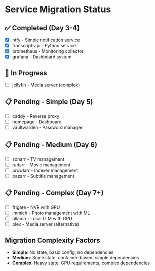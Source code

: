 # Service Migration Status

## ✅ Completed (Day 3-4)
- [x] ntfy - Simple notification service
- [x] transcript-api - Python service
- [x] prometheus - Monitoring collector
- [x] grafana - Dashboard system

## 🔄 In Progress
- [ ] jellyfin - Media server (complex)

## 📋 Pending - Simple (Day 5)
- [ ] caddy - Reverse proxy
- [ ] homepage - Dashboard
- [ ] vaultwarden - Password manager

## 📋 Pending - Medium (Day 6)
- [ ] sonarr - TV management
- [ ] radarr - Movie management
- [ ] prowlarr - Indexer management
- [ ] bazarr - Subtitle management

## 📋 Pending - Complex (Day 7+)
- [ ] frigate - NVR with GPU
- [ ] immich - Photo management with ML
- [ ] ollama - Local LLM with GPU
- [ ] plex - Media server (alternative)

## Migration Complexity Factors
- **Simple**: No state, basic config, no dependencies
- **Medium**: Some state, container-based, simple dependencies
- **Complex**: Heavy state, GPU requirements, complex dependencies
